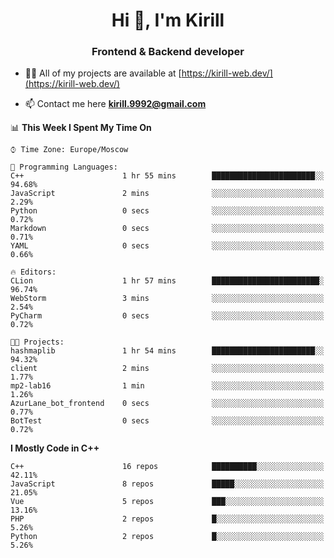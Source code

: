 <h1 align="center">Hi 👋, I'm Kirill</h1>
<h3 align="center">Frontend & Backend developer</h3>

- 👨‍💻 All of my projects are available at [https://kirill-web.dev/](https://kirill-web.dev/)

- 📫 Contact me here **kirill.9992@gmail.com**











<!--START_SECTION:waka-->
📊 **This Week I Spent My Time On** 

```text
⌚︎ Time Zone: Europe/Moscow

💬 Programming Languages: 
C++                      1 hr 55 mins        ███████████████████████░░   94.68% 
JavaScript               2 mins              ░░░░░░░░░░░░░░░░░░░░░░░░░   2.29% 
Python                   0 secs              ░░░░░░░░░░░░░░░░░░░░░░░░░   0.72% 
Markdown                 0 secs              ░░░░░░░░░░░░░░░░░░░░░░░░░   0.71% 
YAML                     0 secs              ░░░░░░░░░░░░░░░░░░░░░░░░░   0.66%

🔥 Editors: 
CLion                    1 hr 57 mins        ████████████████████████░   96.74% 
WebStorm                 3 mins              ░░░░░░░░░░░░░░░░░░░░░░░░░   2.54% 
PyCharm                  0 secs              ░░░░░░░░░░░░░░░░░░░░░░░░░   0.72%

🐱‍💻 Projects: 
hashmaplib               1 hr 54 mins        ███████████████████████░░   94.32% 
client                   2 mins              ░░░░░░░░░░░░░░░░░░░░░░░░░   1.77% 
mp2-lab16                1 min               ░░░░░░░░░░░░░░░░░░░░░░░░░   1.26% 
AzurLane_bot_frontend    0 secs              ░░░░░░░░░░░░░░░░░░░░░░░░░   0.77% 
BotTest                  0 secs              ░░░░░░░░░░░░░░░░░░░░░░░░░   0.72%

```

**I Mostly Code in C++** 

```text
C++                      16 repos            ██████████░░░░░░░░░░░░░░░   42.11% 
JavaScript               8 repos             █████░░░░░░░░░░░░░░░░░░░░   21.05% 
Vue                      5 repos             ███░░░░░░░░░░░░░░░░░░░░░░   13.16% 
PHP                      2 repos             █░░░░░░░░░░░░░░░░░░░░░░░░   5.26% 
Python                   2 repos             █░░░░░░░░░░░░░░░░░░░░░░░░   5.26%

```



<!--END_SECTION:waka-->
